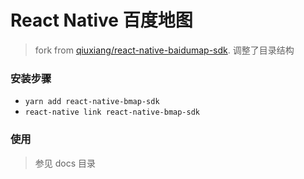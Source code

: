 # React Native 百度地图
> fork from [qiuxiang/react-native-baidumap-sdk](https://github.com/qiuxiang/react-native-baidumap-sdk). 调整了目录结构

### 安装步骤
- `yarn add react-native-bmap-sdk`
- `react-native link react-native-bmap-sdk`

### 使用
> 参见 docs 目录

